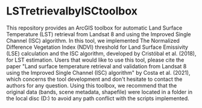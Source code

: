 # LSTretrievalbyISCtoolbox
This repository provides an ArcGIS toolbox for automatic Land Surface Temperature (LST) retrieval from Landsat 8 and using the Improved Single Channel (ISC) algorithm.
In this tool, we implemented The Normalized Difference Vegetation Index (NDVI) threshold for Land Surface Emissivity (LSE) calculation and the ISC algorithm, developed by Cristóbal et al. (2018), for LST estimation. Users that would like to use this tool, please cite the paper "Land surface temperature retrieval and validation from Landsat 8 using the Improved Single Channel (ISC) algorithm" by Costa et al. (2021), which concerns the tool development and don't hesitate to contact the authors for any question. 
Using this toolbox, we recommend that the original data (bands, scene metadata, shapefile) were located in a folder in the local disc (D:) to avoid any path conflict with the scripts implemented.  

